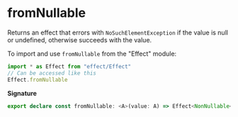 # fromNullable

Returns an effect that errors with `NoSuchElementException` if the value is
null or undefined, otherwise succeeds with the value.

To import and use `fromNullable` from the "Effect" module:

```ts
import * as Effect from "effect/Effect"
// Can be accessed like this
Effect.fromNullable
```

**Signature**

```ts
export declare const fromNullable: <A>(value: A) => Effect<NonNullable<A>, Cause.NoSuchElementException>
```
